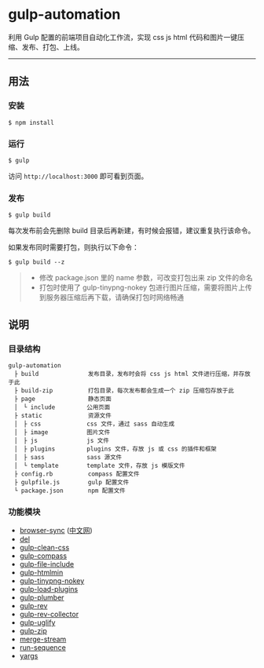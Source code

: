 # gulp-automation

利用 Gulp 配置的前端项目自动化工作流，实现 css js html 代码和图片一键压缩、发布、打包、上线。

---

## 用法

### 安装

```
$ npm install
```

### 运行

```
$ gulp
```

访问 `http://localhost:3000` 即可看到页面。

### 发布

```
$ gulp build
```

每次发布前会先删除 build 目录后再新建，有时候会报错，建议重复执行该命令。

如果发布同时需要打包，则执行以下命令：

```
$ gulp build --z
```

> - 修改 package.json 里的 name 参数，可改变打包出来 zip 文件的命名
> - 打包时使用了 gulp-tinypng-nokey 包进行图片压缩，需要将图片上传到服务器压缩后再下载，请确保打包时网络畅通

## 说明

### 目录结构

```
gulp-automation
　├ build              发布目录，发布时会将 css js html 文件进行压缩，并存放于此
　├ build-zip          打包目录，每次发布都会生成一个 zip 压缩包存放于此
　├ page               静态页面
　│　└ include         公用页面
　├ static             资源文件
　│　├ css             css 文件，通过 sass 自动生成
　│　├ image           图片文件
　│　├ js              js 文件
　│　├ plugins         plugins 文件，存放 js 或 css 的插件和框架
　│　├ sass            sass 源文件
　│　└ template        template 文件，存放 js 模版文件
　├ config.rb          compass 配置文件
　├ gulpfile.js        gulp 配置文件
　└ package.json       npm 配置文件
```

### 功能模块

- [browser-sync](https://browsersync.io/) ([中文网](http://www.browsersync.cn/))
- [del](https://www.npmjs.com/package/del)
- [gulp-clean-css](https://www.npmjs.com/package/gulp-clean-css)
- [gulp-compass](https://www.npmjs.com/package/gulp-compass)
- [gulp-file-include](https://www.npmjs.com/package/gulp-file-include)
- [gulp-htmlmin](https://www.npmjs.com/package/gulp-htmlmin)
- [gulp-tinypng-nokey](https://www.npmjs.com/package/gulp-tinypng-nokey)
- [gulp-load-plugins](https://www.npmjs.com/package/gulp-load-plugins)
- [gulp-plumber](https://www.npmjs.com/package/gulp-plumber)
- [gulp-rev](https://www.npmjs.com/package/gulp-rev)
- [gulp-rev-collector](https://www.npmjs.com/package/gulp-rev-collector)
- [gulp-uglify](https://www.npmjs.com/package/gulp-uglify)
- [gulp-zip](https://www.npmjs.com/package/gulp-zip)
- [merge-stream](https://www.npmjs.com/package/merge-stream)
- [run-sequence](https://www.npmjs.com/package/run-sequence)
- [yargs](https://www.npmjs.com/package/yargs)